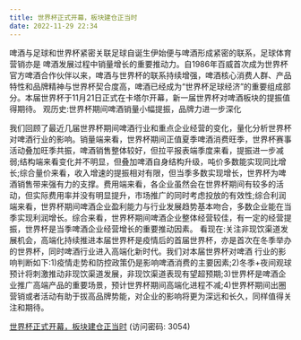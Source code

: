 ```yaml
---
title: 世界杯正式开幕，板块建仓正当时
date: 2022-11-29 22:34
---
```

啤酒与足球和世界杯紧密关联足球自诞生伊始便与啤酒形成紧密的联系，足球体育营销亦是
啤酒发展过程中销量增长的重要推动力。自1986年百威首次成为世界杯官方啤酒合作伙伴以来，啤酒与世界杯的联系持续增强，啤酒核心消费人群、产品特性和品牌精神与世界杯契合度高，啤酒已经成为“世界杯足球经济”的重要组成部分。本届世界杯于11月21日正式在卡塔尔开幕，新一届世界杯对啤酒板块的提振值得期待。
观历史:世界杯期间啤酒销量小幅提振，品牌力进一步深化
<!-- more -->
我们回顾了最近几届世界杯期间啤酒行业和重点企业经营的变化，量化分析世界杯对啤酒行业的影响。销量端来看，世界杯期间正值夏季啤酒消费旺季，世界杯赛事活动叠加旺季共振，啤酒销售整体较好，但拉平报表端季度来看，提振进一步减弱;结构端来看变化并不明显，但叠加啤酒自身结构升级，吨价多数能实现同比增长;综合量价来看，收入增速的提振相对有限，但当季多数实现增长，世界杯为啤酒销售带来强有力的支撑。费用端来看，各企业虽然会在世界杯期间有较多的活动，但实际费用率并没有明显提升，市场推广的同时考虑投放的有效性;综合利润端来看，世界杯期间啤酒企业盈利能力与行业发展趋势基本吻合，多数企业能在当季实现利润增长。综合来看，世界杯期间啤酒企业整体经营较佳，有一定的经营提振，世界杯是当季啤酒企业经营增长的重要推动因素。
看现在:关注非现饮渠道发展机会，高端化持续推进本届世界杯是疫情后的首届世界杯，亦是首次在冬季举办的世界杯，同时啤酒行业进入高端化新时代。我们对本届世界杯对啤酒
行业的影响判断如下:1)疫情走势和防控政策仍是影响啤酒消费的主要因素;2)冬季+夜间观球预计将刺激推动非现饮渠道发展，非现饮渠道表现有望超预期;3)世界杯是啤酒企业推广高端产品的重要场景，预计世界杯期间高端化进程不减;4)世界杯期间出圈营销或者活动有助于拔高品牌势能，对企业的影响将更为深远和长久，同样值得关注和期待。

[世界杯正式开幕，板块建仓正当时](https://url12.ctfile.com/f/3948612-735796892-0fd8bf?p=3054)
(访问密码: 3054)

